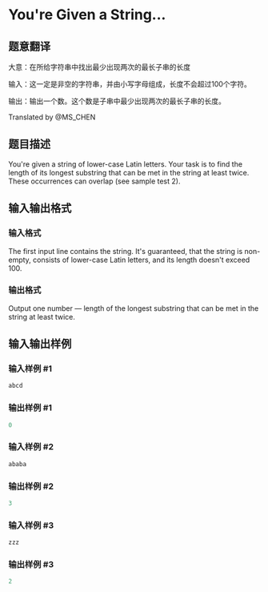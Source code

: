 # You&#039;re Given a String...

## 题意翻译

大意：在所给字符串中找出最少出现两次的最长子串的长度

输入：这一定是非空的字符串，并由小写字母组成，长度不会超过100个字符。

输出：输出一个数。这个数是子串中最少出现两次的最长子串的长度。

Translated by @MS_CHEN

## 题目描述

You're given a string of lower-case Latin letters. Your task is to find the length of its longest substring that can be met in the string at least twice. These occurrences can overlap (see sample test 2).

## 输入输出格式

### 输入格式

The first input line contains the string. It's guaranteed, that the string is non-empty, consists of lower-case Latin letters, and its length doesn't exceed 100.

### 输出格式

Output one number — length of the longest substring that can be met in the string at least twice.

## 输入输出样例

### 输入样例 #1

```cpp
abcd

```
### 输出样例 #1

```cpp
0
```


### 输入样例 #2

```cpp
ababa

```
### 输出样例 #2

```cpp
3
```


### 输入样例 #3

```cpp
zzz

```
### 输出样例 #3

```cpp
2
```


